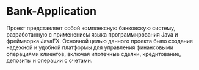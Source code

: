 # Bank-Application
Проект представляет собой комплексную банковскую систему, разработанную с применением языка программирования Java и фреймворка JavaFX. Основной целью данного проекта было создание надежной и удобной платформы для управления финансовыми операциями клиентов, включая ипотечные сделки, кредитование, депозиты и операции с счетами.                  
